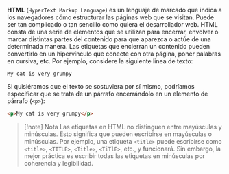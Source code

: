 **HTML** (`HyperText Markup Language`) es un lenguaje de marcado que indica a los navegadores cómo estructurar las páginas web que se visitan. Puede ser tan complicado o tan sencillo como quiera el desarrollador web. HTML consta de una serie de elementos que se utilizan para encerrar, envolver o marcar distintas partes del contenido para que aparezca o actúe de una determinada manera. Las etiquetas que encierran un contenido pueden convertirlo en un hipervínculo que conecte con otra página, poner palabras en cursiva, etc. Por ejemplo, considere la siguiente linea de texto:

```
My cat is very grumpy
```

Si quisiéramos que el texto se sostuviera por sí mismo, podríamos especificar que se trata de un párrafo encerrándolo en un elemento de párrafo (`<p>`):

```html
<p>My cat is very grumpy</p>
```

> [!note] Nota
> Las etiquetas en HTML no distinguen entre mayúsculas y minúsculas. Esto significa que pueden escribirse en mayúsculas o minúsculas. Por ejemplo, una etiqueta `<title>` puede escribirse como `<title>`, `<TITLE>`, `<Title>`, `<TiTlE>`, etc., y funcionará. Sin embargo, la mejor práctica es escribir todas las etiquetas en minúsculas por coherencia y legibilidad.